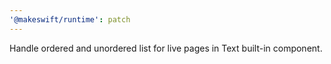 ```yaml
---
'@makeswift/runtime': patch
---
```


Handle ordered and unordered list for live pages in Text built-in component.
